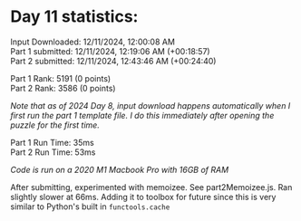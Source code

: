 # Day 11 statistics:

Input Downloaded: 12/11/2024, 12:00:08 AM\
Part 1 submitted: 12/11/2024, 12:19:06 AM (+00:18:57)\
Part 2 submitted: 12/11/2024, 12:43:46 AM (+00:24:40)

Part 1 Rank: 5191 (0 points)\
Part 2 Rank: 3586 (0 points)

_Note that as of 2024 Day 8, input download happens automatically when I first run the part 1 template file. I do this immediately after opening the puzzle for the first time._

Part 1 Run Time: 35ms\
Part 2 Run Time: 53ms

_Code is run on a 2020 M1 Macbook Pro with 16GB of RAM_

After submitting, experimented with memoizee. See part2Memoizee.js. Ran slightly slower at 66ms. Adding it to toolbox for future since this is very similar to Python's built in `functools.cache`
